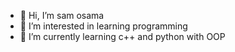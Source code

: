 - 👋 Hi, I’m sam osama
- 👀 I’m interested in learning programming 
- 🌱 I’m currently learning c++ and python with OOP

